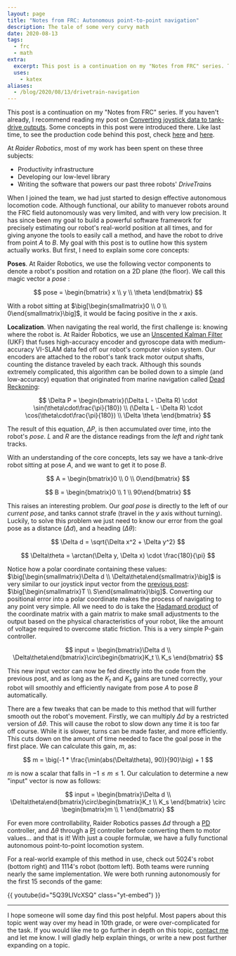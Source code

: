 ```yaml
---
layout: page
title: "Notes from FRC: Autonomous point-to-point navigation"
description: The tale of some very curvy math
date: 2020-08-13
tags:
  - frc
  - math
extra:
  excerpt: This post is a continuation on my "Notes from FRC" series. This time,  I cover an extremely simple, yet very effective way to get a  tank-drive robot from A to B autonomously.
  uses:
    - katex
aliases:
  - /blog/2020/08/13/drivetrain-navigation
---
```


This post is a continuation on my "Notes from FRC" series. If you haven't already, I recommend reading my post on [Converting joystick data to tank-drive outputs](/blog/2020/08/03/joystick-to-voltage). Some concepts in this post were introduced there. Like last time, to see the production code behind this post, check [here](https://github.com/frc5024/lib5k/blob/ab90994b2a0c769abfdde9a834133725c3ce3a38/common_drive/src/main/java/io/github/frc5024/common_drive/DriveTrainBase.java) and [here](https://github.com/frc5024/lib5k/tree/master/purepursuit/src/main/java/io/github/frc5024/purepursuit/pathgen).

At *Raider Robotics*, most of my work has been spent on these three subjects:
 - Productivity infrastructure
 - Developing our low-level library
 - Writing the software that powers our past three robots' *DriveTrain*s

When I joined the team, we had just started to design effective autonomous locomotion code. Although functional, our ability to manuever robots around the FRC field autonomously was very limited, and with very low precision. It has since been my goal to build a powerful software framework for precisely estimating our robot's real-world position at all times, and for giving anyone the tools to easily call a method, and have the robot to drive from point *A* to *B*. My goal with this post is to outline how this system actually works. But first, I need to explain some core concepts:

**Poses**. At Raider Robotics, we use the following vector components to denote a robot's position and rotation on a 2D plane (the floor). We call this magic vector a *pose* :

$$
pose = \begin{bmatrix} x  \\  y  \\  \theta \end{bmatrix}
$$

With a robot sitting at $\big[\begin{smallmatrix}0 \\ 0 \\ 0\end{smallmatrix}\big]$, it would be facing positive in the $x$ axis.

**Localization**. When navigating the real world, the first challenge is: knowing where the robot is. At Raider Robotics, we use an [Unscented Kalman Filter](https://en.wikipedia.org/wiki/Kalman_filter#Unscented_Kalman_filter) (UKF) that fuses high-accuracy encoder and gyroscope data with medium-accuracy VI-SLAM data fed off our robot's computer vision system. Our encoders are attached to the robot's tank track motor output shafts, counting the distance traveled by each track. Although this sounds extremely complicated, this algorithm can be boiled down to a simple (and low-accuracy) equation that originated from marine navigation called [Dead Reckoning](https://en.wikipedia.org/wiki/Dead_reckoning):

$$
\Delta P = \begin{bmatrix}(\Delta L - \Delta R) \cdot \sin(\theta\cdot\frac{\pi}{180})  \\  (\Delta L - \Delta R) \cdot \cos(\theta\cdot\frac{\pi}{180})  \\  \Delta \theta \end{bmatrix}
$$

The result of this equation, $\Delta P$, is then accumulated over time, into the robot's *pose*. $L$ and $R$ are the distance readings from the *left* and *right* tank tracks.

With an understanding of the core concepts, lets say we have a tank-drive robot sitting at pose $A$, and we want to get it to pose $B$. 

$$
A = \begin{bmatrix}0 \\ 0 \\ 0\end{bmatrix}
$$

$$
B = \begin{bmatrix}0 \\ 1 \\ 90\end{bmatrix}
$$

This raises an interesting problem. Our *goal pose* is directly to the left of our *current pose*, and tanks cannot strafe (travel in the $y$ axis without turning). Luckily, to solve this problem we just need to know our error from the goal pose as a distance ($\Delta d$), and a heading ($\Delta\theta$):

$$
\Delta d = \sqrt{\Delta x^2 + \Delta y^2}
$$

$$
\Delta\theta = \arctan(\Delta y, \Delta x) \cdot \frac{180}{\pi}
$$

Notice how a polar coordinate containing these values: $\big[\begin{smallmatrix}\Delta d  \\  \Delta\theta\end{smallmatrix}\big]$ is very similar to our joystick input vector from the [previous post](/blog/2020/08/03/joystick-to-voltage): $\big[\begin{smallmatrix}T \\ S\end{smallmatrix}\big]$. Converting our positional error into a polar coordinate makes the process of navigating to any point very simple. All we need to do is take the [Hadamard product](https://en.wikipedia.org/wiki/Hadamard_product_(matrices)) of the coordinate matrix with a gain matrix to make small adjustments to the output based on the physical characteristics of your robot, like the amount of voltage required to overcome static friction. This is a very simple P-gain controller.

$$
input = \begin{bmatrix}\Delta d  \\  \Delta\theta\end{bmatrix}\circ\begin{bmatrix}K_t  \\  K_s \end{bmatrix}
$$

This new input vector can now be fed directly into the code from the previous post, and as long as the $K_t$ and $K_s$ gains are tuned correctly, your robot will smoothly and efficiently navigate from pose $A$ to pose $B$ automatically.

There are a few tweaks that can be made to this method that will further smooth out the robot's movement. Firstly, we can multiply $\Delta d$ by a restricted version of $\Delta\theta$. This will cause the robot to slow down any time it is too far off course. While it is slower, turns can be made faster, and more efficiently. This cuts down on the amount of time needed to face the goal pose in the first place. We can calculate this gain, $m$, as:

$$
m = \big(-1 * \frac{\min(abs(\Delta\theta), 90)}{90}\big) + 1
$$

$m$ is now a scalar that falls in $-1 \leq m \leq 1$. Our calculation to determine a new "input" vector is now as follows:

$$
input = \begin{bmatrix}\Delta d  \\  \Delta\theta\end{bmatrix}\circ\begin{bmatrix}K_t  \\  K_s \end{bmatrix} \circ \begin{bmatrix}m  \\  1 \end{bmatrix}
$$

For even more controllability, Raider Robotics passes $\Delta d$ through a [PD](https://en.wikipedia.org/wiki/PID_controller#Selective_use_of_control_terms) controller, and $\Delta\theta$ through a [PI](https://en.wikipedia.org/wiki/PID_controller#PI_controller) controller before converting them to motor values... and that is it! With just a couple formulæ, we have a fully functional autonomous point-to-point locomotion system. 

For a real-world example of this method in use, check out 5024's robot (bottom right) and 1114's robot (bottom left). Both teams were running nearly the same implementation. We were both running autonomously for the first 15 seconds of the game:

{{ youtube(id="5Q39LIVcXSQ" class="yt-embed") }}

---

I hope someone will some day find this post helpful. Most papers about this topic went way over my head in 10th grade, or were over-complicated for the task. If you would like me to go further in depth on this topic, [contact me](/about/) and let me know. I will gladly help explain things, or write a new post further expanding on a topic.